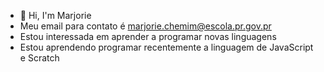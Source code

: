 - 👋 Hi, I'm Marjorie
- Meu email para contato é marjorie.chemim@escola.pr.gov.pr
- Estou interessada em aprender a programar novas linguagens 
- Estou aprendendo programar recentemente a linguagem de JavaScript e Scratch
